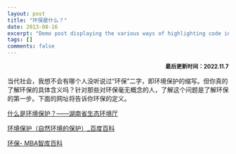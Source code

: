 ```yaml
---
layout: post
title: "环保是什么？"
date: 2013-08-16
excerpt: "Demo post displaying the various ways of highlighting code in Markdown."
tags: []
comments: false
---
```


<p style="text-align:right;font-size:0.89em;font-weight:bold;">
最后更新时间：2022.11.7
</p>


当代社会，我想不会有哪个人没听说过“环保”二字，即环境保护的缩写。但你真的了解环保的具体含义吗？针对那些对环保毫无概念的人，了解这个问题是了解环保的第一步。下面的网址将告诉你环保的定义。

[什么是环境保护？——湖南省生态环境厅]( http://sthjt.hunan.gov.cn/sthjt/ztzl/lwhjr/hbzs/201206/t20120606_4632692.html)

[环境保护（自然环境的保护）_百度百科](https://baike.baidu.com/item/%E7%8E%AF%E5%A2%83%E4%BF%9D%E6%8A%A4/247307) 

[环保- MBA智库百科](https://wiki.mbalib.com/wiki/%E7%8E%AF%E4%BF%9D)
